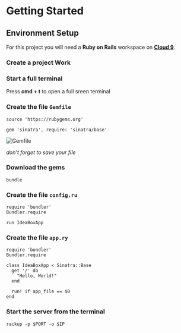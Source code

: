 # Getting Started

## Environment Setup

For this project you will need a **Ruby on Rails** workspace on [**Cloud 9**](http://c9.io/).

### Create a project Work

### Start a full terminal

Press **cmd + t** to open a full sreen terminal

### Create the file  `Gemfile`

```
source 'https://rubygems.org'

gem 'sinatra', require: 'sinatra/base'
```

![Gemfile](https://cloud.githubusercontent.com/assets/81055/2811852/b750b406-ce34-11e3-9ebf-41519cd1e835.gif)

_don't forget to save your file_

### Download the gems

>
```
bundle
```

### Create the file `config.ru`

```
require 'bundler'
Bundler.require

run IdeaBoxApp
```

### Create the file `app.ry`

```
require 'bundler'
Bundler.require

class IdeaBoxApp < Sinatra::Base
  get '/' do
    "Hello, World!"
  end

  run! if app_file == $0
end
```

### Start the server from the terminal

>
```
rackup -p $PORT -o $IP
```

